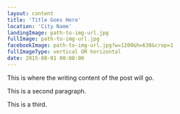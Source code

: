 ```yaml
---
layout: content
title: 'Title Goes Here'
location: 'City Name'
landingImage: path-to-img-url.jpg
fullImage: path-to-img-url.jpg
facebookImage: path-to-img-url.jpg?w=1200&h=630&crop=1
fullImageType: vertical OR horizontal
date: 2015-08-01 00:00:00
---
```

This is where the writing content of the post will go.

This is a second paragraph.

This is a third.